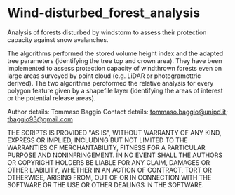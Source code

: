 # Wind-disturbed_forest_analysis
Analysis of forests disturbed by windstorm to assess their protection capacity against snow avalanches. 

The algorithms performed the stored volume height index and the adapted tree parameters (identifying the tree top and crown area). They have been implemented to assess protection capacity of windthrown forests even on large areas surveyed by point cloud (e.g. LiDAR or photogramettric derived). The two algorithms peroformed the relative analysis for every polygon feature given by a shapefile layer (identifying the areas of interest or the potential release areas).

Author details: Tommaso Baggio Contact details: tommaso.baggio@unipd.it; tbaggio93@gmail.com

THE SCRIPTS IS PROVIDED "AS IS", WITHOUT WARRANTY OF ANY KIND, EXPRESS OR IMPLIED, 
INCLUDING BUT NOT LIMITED TO THE WARRANTIES OF MERCHANTABILITY, FITNESS FOR A PARTICULAR PURPOSE AND NONINFRINGEMENT. 
IN NO EVENT SHALL THE AUTHORS OR COPYRIGHT HOLDERS BE LIABLE FOR ANY CLAIM, DAMAGES OR OTHER LIABILITY, 
WHETHER IN AN ACTION OF CONTRACT, TORT OR OTHERWISE, ARISING FROM, OUT OF OR IN CONNECTION WITH THE SOFTWARE 
OR THE USE OR OTHER DEALINGS IN THE SOFTWARE.
